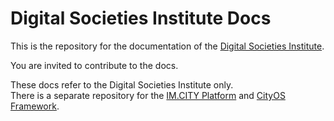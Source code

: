 # Digital Societies Institute Docs

This is the repository for the documentation of the [Digital Societies Institute].

You are invited to contribute to the docs.

These docs refer to the Digital Societies Institute only.    
There is a separate repository for the [IM.CITY Platform] and [CityOS Framework].

[Digital Societies Institute]: https://digital.societies.institute "The Digital Societies Institute"
[IM.CITY Platform]: https://IM.CITY "The Digital City"
[CityOS Framework]: https://cityos.dev "The Operating System for Digital Cities"